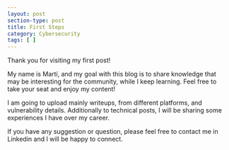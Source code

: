 ```yaml
---
layout: post
section-type: post
title: First Steps
category: Cybersecurity
tags: [ ]
---
```


Thank you for visiting my first post!

My name is Martí, and my goal with this blog is to share knowledge that may be interesting for the community, while I keep learning. Feel free to take your seat and enjoy my content!

I am going to upload mainly writeups, from different platforms, and vulnerability details. Additionally to technical posts, I will be sharing some experiences I have over my career.

If you have any suggestion or question, please feel free to contact me in Linkedin and I will be happy to connect.


